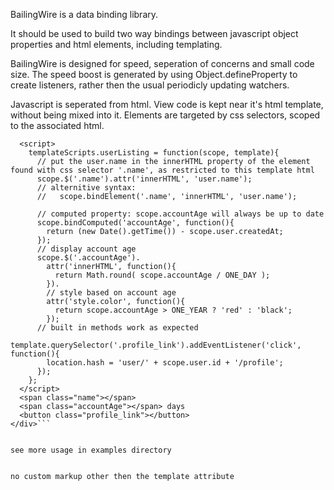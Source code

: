 BailingWire is a data binding library.

It should be used to build two way bindings between javascript object properties and html elements, including templating.

BailingWire is designed for speed, seperation of concerns and small code size.
The speed boost is generated by using Object.defineProperty to create listeners, rather then the usual periodicly updating watchers. 

Javascript is seperated from html. View code is kept near it's html template, without being mixed into it. Elements are targeted by css selectors, scoped to the associated html.


```<div template="userListing">
  <script>
    templateScripts.userListing = function(scope, template){
      // put the user.name in the innerHTML property of the element found with css selector '.name', as restricted to this template html
      scope.$('.name').attr('innerHTML', 'user.name');
      // alternitive syntax:
      //   scope.bindElement('.name', 'innerHTML', 'user.name');
      
      // computed property: scope.accountAge will always be up to date 
      scope.bindComputed('accountAge', function(){
        return (new Date().getTime()) - scope.user.createdAt;
      });
      // display account age
      scope.$('.accountAge').
        attr('innerHTML', function(){
          return Math.round( scope.accountAge / ONE_DAY );
        }).
        // style based on account age
        attr('style.color', function(){
          return scope.accountAge > ONE_YEAR ? 'red' : 'black';
        });
      // built in methods work as expected
      template.querySelector('.profile_link').addEventListener('click', function(){
        location.hash = 'user/' + scope.user.id + '/profile';
      });
    };
  </script>
  <span class="name"></span>
  <span class="accountAge"></span> days
  <button class="profile_link"></button>
</div>```


see more usage in examples directory


no custom markup other then the template attribute
